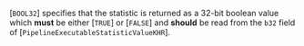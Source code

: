 [`BOOL32`] specifies that
the statistic is returned as a 32-bit boolean value which  **must**  be
either [`TRUE`] or [`FALSE`] and  **should**  be read from the
`b32` field of [`PipelineExecutableStatisticValueKHR`].